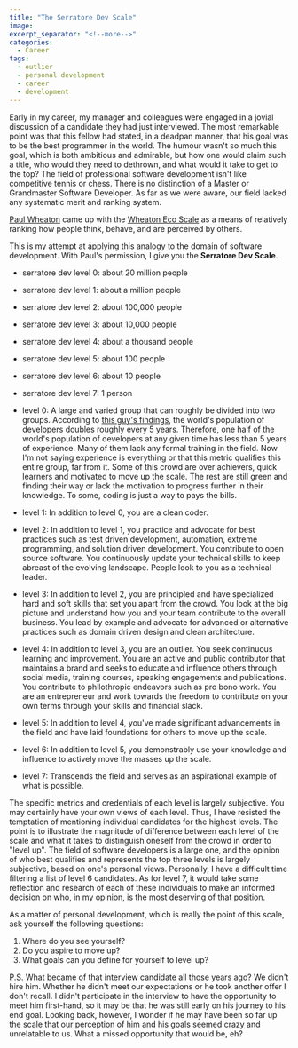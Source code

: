 ```yaml
---
title: "The Serratore Dev Scale"
image: 
excerpt_separator: "<!--more-->"
categories:
  - Career
tags:
  - outlier
  - personal development
  - career
  - development
---
```


Early in my career, my manager and colleagues were engaged in a jovial discussion of a candidate they had just interviewed. The most remarkable point was that this fellow had stated, in a deadpan manner, that his goal was to be the best programmer in the world. The humour wasn't so much this goal, which is both ambitious and admirable, but how one would claim such a title, who would they need to dethrown, and what would it take to get to the top? The field of professional software development isn't like competitive tennis or chess. There is no distinction of a Master or Grandmaster Software Developer. As far as we were aware, our field lacked any systematic merit and ranking system.

[Paul Wheaton](https://richsoil.com/paul-wheaton.jsp) came up with the [Wheaton Eco Scale](https://permies.com/t/3069/Wheaton-Eco-Scale) as a means of relatively ranking how people think, behave, and are perceived by others.

This is my attempt at applying this analogy to the domain of software development. With Paul's permission, I give you the **Serratore Dev Scale**. 

* serratore dev level 0:  about 20 million people
* serratore dev level 1:  about a million people
* serratore dev level 2:  about 100,000 people
* serratore dev level 3:  about 10,000 people
* serratore dev level 4:  about a thousand people
* serratore dev level 5:  about 100 people
* serratore dev level 6:  about 10 people
* serratore dev level 7:  1 person

* level 0: A large and varied group that can roughly be divided into two groups. According to [this guy's findings](http://coding-and-more.blogspot.com/2011/06/its-official-developers-get-better-with.html), the world's population of developers doubles roughly every 5 years. Therefore, one half of the world's population of developers at any given time has less than 5 years of experience. Many of them lack any formal training in the field. Now I'm not saying experience is everything or that this metric qualifies this entire group, far from it. Some of this crowd are over achievers, quick learners and motivated to move up the scale. The rest are still green and finding their way or lack the motivation to progress further in their knowledge. To some, coding is just a way to pays the bills. 

* level 1: In addition to level 0, you are a clean coder.

* level 2: In addition to level 1, you practice and advocate for best practices such as test driven development, automation, extreme programming, and solution driven development. You contribute to open source software. You continuously update your technical skills to keep abreast of the evolving landscape. People look to you as a technical leader.

* level 3: In addition to level 2, you are principled and have specialized hard and soft skills that set you apart from the crowd. You look at the big picture and understand how you and your team contribute to the overall business. You lead by example and advocate for advanced or alternative practices such as domain driven design and clean architecture.

* level 4: In addition to level 3, you are an outlier. You seek continuous learning and improvement. You are an active and public contributor that maintains a brand and seeks to educate and influence others through social media, training courses, speaking engagements and publications. You contribute to philothropic endeavors such as pro bono work. You are an entrepreneur and work towards the freedom to contribute on your own terms through your skills and financial slack.

* level 5: In addition to level 4, you've made significant advancements in the field and have laid foundations for others to move up the scale.

* level 6: In addition to level 5, you demonstrably use your knowledge and influence to actively move the masses up the scale.

* level 7: Transcends the field and serves as an aspirational example of what is possible.

The specific metrics and credentials of each level is largely subjective. You may certainly have your own views of each level. Thus, I have resisted the temptation of mentioning individual candidates for the highest levels. The point is to illustrate the magnitude of difference between each level of the scale and what it takes to distinguish oneself from the crowd in order to "level up". The field of software developers is a large one, and the opinion of who best qualifies and represents the top three levels is largely subjective, based on one's personal views. Personally, I have a difficult time filtering a list of level 6 candidates. As for level 7, it would take some reflection and research of each of these individuals to make an informed decision on who, in my opinion, is the most deserving of that position.

As a matter of personal development, which is really the point of this scale, ask yourself the following questions:
1. Where do you see yourself? 
2. Do you aspire to move up?
3. What goals can you define for yourself to level up?

P.S. What became of that interview candidate all those years ago? We didn't hire him. 
Whether he didn't meet our expectations or he took another offer I don't recall. I didn't participate in the interview to have the opportunity to meet him first-hand, so it may be that he was still early on his journey to his end goal. Looking back, however, I wonder if he may have been so far up the scale that our perception of him and his goals seemed crazy and unrelatable to us. What a missed opportunity that would be, eh?
